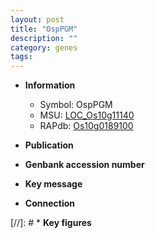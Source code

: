 ```yaml
---
layout: post
title: "OspPGM"
description: ""
category: genes
tags: 
---
```


* **Information**  
    + Symbol: OspPGM  
    + MSU: [LOC_Os10g11140](http://rice.uga.edu/cgi-bin/ORF_infopage.cgi?orf=LOC_Os10g11140)  
    + RAPdb: [Os10g0189100](http://rapdb.dna.affrc.go.jp/viewer/gbrowse_details/irgsp1?name=Os10g0189100)  

* **Publication**  

* **Genbank accession number**  

* **Key message**  

* **Connection**  

[//]: # * **Key figures**  


